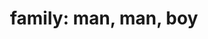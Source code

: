 ---
layout: people&body
title: "family: man, man, boy"
emoji: family__man_man_boy
permalink: 👨‍👨‍👦.html
---